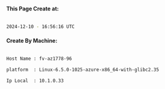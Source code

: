 
   
#### This Page Create at:

```bash

2024-12-10 - 16:56:16 UTC

```

#### Create By Machine:

```bash

Host Name : fv-az1778-96

platform  : Linux-6.5.0-1025-azure-x86_64-with-glibc2.35

Ip Local  : 10.1.0.33

```

